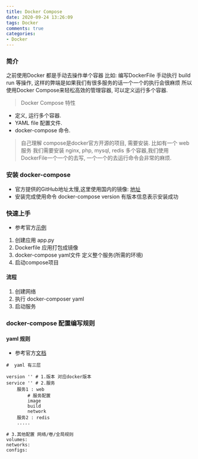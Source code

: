```yaml
---
title: Docker Compose
date: 2020-09-24 13:26:09
tags: Docker
comments: true
categories:
- Docker
---
```



### 简介
之前使用Docker 都是手动去操作单个容器 比如: 编写DockerFile 手动执行 build run 等操作, 这样的弊端是如果我们有很多服务的话一个一个的执行会很麻烦
所以使用Docker Compose来轻松高效的管理容器, 可以定义运行多个容器.

> Docker Compose 特性

- 定义, 运行多个容器.
- YAML file 配置文件.
- docker-compose 命令.

> 自己理解
compose是docker官方开源的项目, 需要安装.
比如有一个 web服务 我们需要安装 nginx, php, mysql, redis 多个容器,我们使用DockerFile一个一个的去写, 一个一个的去运行命令会非常的麻烦.

### 安装 docker-compose
- 官方提供的GitHub地址太慢,这里使用国内的镜像: [地址](https://get.daocloud.io/)
- 安装完成使用命令 docker-compose version 有版本信息表示安装成功

### 快速上手

- 参考官方[示例](https://docs.docker.com/compose/gettingstarted/#prerequisites)

1. 创建应用 app.py
2. Dockerfile 应用打包成镜像
3. docker-compose yaml文件 定义整个服务(所需的环境)
4. 启动compose项目 

#### 流程

1. 创建网络
2. 执行 docker-composer yaml
3. 启动服务

### docker-compose 配置编写规则

#### yaml 规则
- 参考官方[文档](https://docs.docker.com/compose/compose-file/)

```
#  yaml 有三层

version '' # 1.版本 对应docker版本
service '' # 2.服务
    服务1 : web
        # 服务配置
        image
        build
        network
    服务2 : redis
    .....

# 3.其他配置 网络/卷/全局规则
volumes:
networks:
configs:    

```
